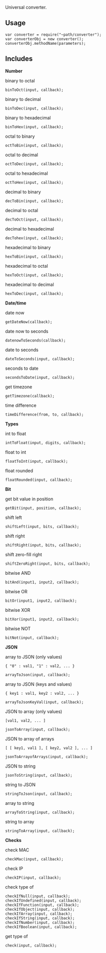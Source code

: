 Universal converter.

## Usage

	var converter = require("~path/converter");
    var converterObj = new converter();
    converterObj.methodName(parameters);

## Includes

**Number**

binary to octal

	binToOct(input, callback);

binary to decimal

	binToDec(input, callback);

binary to hexadecimal

	binToHex(input, callback);

octal to binary

	octToBin(input, callback);

octal to decimal

	octToDec(input, callback);

octal to hexadecimal

	octToHex(input, callback);

decimal to binary

	decToBin(input, callback);

decimal to octal

	decToOct(input, callback);

decimal to hexadecimal

	decTohex(input, callback);

hexadecimal to binary

	hexToBin(input, callback);

hexadecimal to octal

	hexToOct(input, callback);

hexadecimal to decimal

	hexToDec(input, callback);

**Date/time**

date now

	getDateNow(callback);

date now to seconds

	datenowToSeconds(callback);

date to seconds

	dateToSeconds(input, callback);

seconds to date

	secondsToDate(input, callback);

get timezone

	getTimezone(callback);

time difference

	timeDifference(from, to, callback);

**Types**

int to float

	intToFloat(input, digits, callback);

float to int

	floatToInt(input, callback);

float rounded

	floatRounded(input, callback);

**Bit**

get bit value in position

	getBit(input, position, callback);

shift left

	shiftLeft(input, bits, callback);

shift right

	shiftRight(input, bits, callback);

shift zero-fill right

	shiftZeroRight(input, bits, callback);

bitwise AND

	bitAnd(input1, input2, callback);

bitwise OR

	bitOr(input1, input2, callback);

bitwise XOR

	bitXor(input1, input2, callback);

bitwise NOT

	bitNot(input, callback);

**JSON**

array to JSON (only values)

	{ "0" : val1, "1" : val2, ... }

	arrayToJson(input, callback);
    
array to JSON (keys and values)

	{ key1 : val1, key2 : val2, ... }

	arrayToJsonKeyVal(input, callback);

JSON to array (only values)

	[val1, val2, ... ]

	jsonToArray(input, callback);
    
JSON to array of arrays

	[ [ key1, val1 ], [ key2, val2 ], ... ]

	jsonToArrayofArrays(input, callback);

JSON to string

	jsonToString(input, callback);

string to JSON

	stringToJson(input, callback);

array to string

	arrayToString(input, callback);

string to array

	stringToArray(input, callback);
    
**Checks**

check MAC

	checkMac(input, callback);
    
check IP

	checkIP(input, callback);
    
check type of

	checkIfNull(input, callback);
    checkIfUndefined(input, callback);
    checkIfFunction(input, callback);
    checkIfObject(input, callback);
    checkIfArray(input, callback);
    checkIfString(input, callback);
    checkIfNumber(input, callback);
    checkIfBoolean(input, callback);
    
get type of

	check(input, callback);
